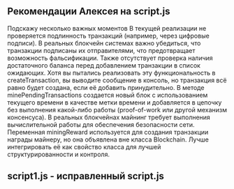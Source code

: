 ## Рекомендации Алексея на script.js
Подскажу несколько важных моментов
В текущей реализации не проверяется подлинность транзакций (например, через цифровые подписи). В реальных блокчейн системах важно убедиться, что транзакции подписаны их отправителями, что предотвращает возможность фальсификации.
Также отсутствует проверка наличия достаточного баланса перед добавлением транзакции в список ожидающих. Хотя вы пытались реализовать эту функциональность в createTransaction, вы выводите сообщение в консоль, но транзакция всё равно будет создана, если её добавить принудительно.
В методе minePendingTransactions создается новый блок с использованием текущего времени в качестве метки времени и добавляется в цепочку без выполнения какой-либо работы (proof-of-work или другой механизм консенсуса). В реальных блокчейнах майнинг требует выполнения вычислительной работы для обеспечения безопасности сети.
Переменная miningReward используется для создания транзакции награды майнеру, но она объявлена вне класса Blockchain. Лучше интегрировать её как свойство класса для лучшей структурированности и контроля.

## script1.js - исправленный script.js